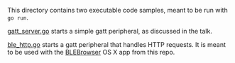 This directory contains two executable code samples, meant to be run with `go run`.

[gatt_server.go](./gatt_server.go) starts a simple gatt peripheral, as discussed in the talk.

[ble_http.go](./ble_http.go) starts a gatt peripheral that handles HTTP requests. It is meant to be used with the [BLEBrowser](../BLEBrowser) OS X app from this repo.

